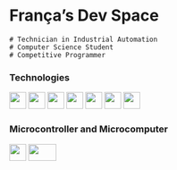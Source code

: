 # França’s Dev Space

```
# Technician in Industrial Automation
# Computer Science Student
# Competitive Programmer
```

### Technologies
<img src="https://devicon-website.vercel.app/api/git/plain.svg?color=%23FFFFFF" width="30" height="30" ></img>
<img src="https://devicon-website.vercel.app/api/python/plain.svg?color=%23FFFFFF" width="30" height="30"></img>
<img src="https://devicon-website.vercel.app/api/r/original.svg?color=%23FFFFFF" width="30" height="30"></img>
<img src="https://devicon-website.vercel.app/api/rstudio/plain.svg?color=%23FFFFFF" width="30" height="30"></img>
<img src="https://devicon-website.vercel.app/api/c/plain.svg?color=%23FFFFFF" width="30" height="30"></img>
<img src="https://devicon-website.vercel.app/api/cplusplus/plain.svg?color=%23FFFFFF" width="30" height="30"></img>
<img src="https://devicon-website.vercel.app/api/java/plain.svg?color=%23FFFFFF" width="30" height="30"></img>

### Microcontroller and Microcomputer
<img src="https://devicon-website.vercel.app/api/arduino/plain.svg?color=%23FFFFFF" width="30" height="30"></img>
<img src="https://devicon-website.vercel.app/api/raspberrypi/line.svg?color=%23FFFFFF" width="50" height="30"></img>
